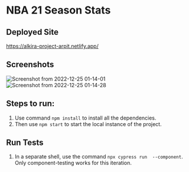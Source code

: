 # NBA 21 Season Stats

## Deployed Site

https://alkira-project-arpit.netlify.app/

## Screenshots

![Screenshot from 2022-12-25 01-14-01](https://user-images.githubusercontent.com/60638961/209449286-21fd1427-fbdc-4c8a-9c48-5d03d2be0b0a.png)
![Screenshot from 2022-12-25 01-14-28](https://user-images.githubusercontent.com/60638961/209449283-6429fddb-11b3-4ccc-ad75-ae88427410fd.png)

## Steps to run:

1. Use command `npm install` to install all the dependencies.
2. Then use `npm start` to start the local instance of the project.

## Run Tests

1. In a separate shell, use the command `npx cypress run  --component`. Only component-testing works for this iteration.
